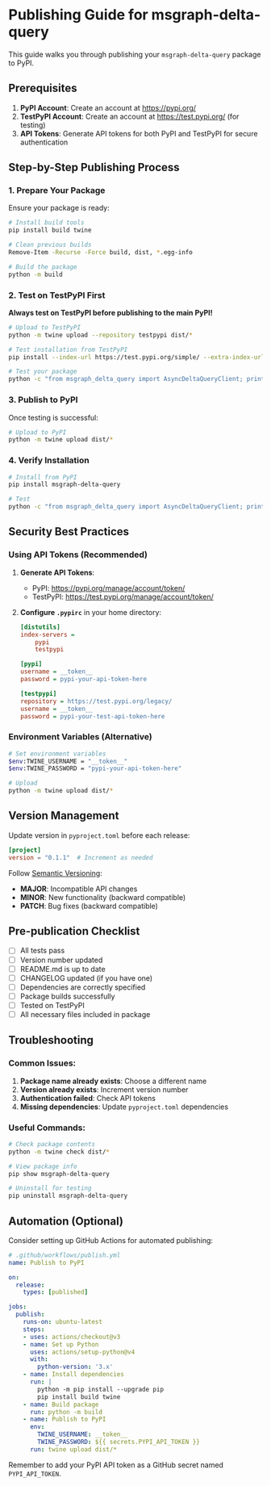 # Publishing Guide for msgraph-delta-query

This guide walks you through publishing your `msgraph-delta-query` package to PyPI.

## Prerequisites

1. **PyPI Account**: Create an account at https://pypi.org/
2. **TestPyPI Account**: Create an account at https://test.pypi.org/ (for testing)
3. **API Tokens**: Generate API tokens for both PyPI and TestPyPI for secure authentication

## Step-by-Step Publishing Process

### 1. Prepare Your Package

Ensure your package is ready:
```bash
# Install build tools
pip install build twine

# Clean previous builds
Remove-Item -Recurse -Force build, dist, *.egg-info

# Build the package
python -m build
```

### 2. Test on TestPyPI First

**Always test on TestPyPI before publishing to the main PyPI!**

```bash
# Upload to TestPyPI
python -m twine upload --repository testpypi dist/*

# Test installation from TestPyPI
pip install --index-url https://test.pypi.org/simple/ --extra-index-url https://pypi.org/simple/ msgraph-delta-query

# Test your package
python -c "from msgraph_delta_query import AsyncDeltaQueryClient; print('Success!')"
```

### 3. Publish to PyPI

Once testing is successful:

```bash
# Upload to PyPI
python -m twine upload dist/*
```

### 4. Verify Installation

```bash
# Install from PyPI
pip install msgraph-delta-query

# Test
python -c "from msgraph_delta_query import AsyncDeltaQueryClient; print('Package works!')"
```

## Security Best Practices

### Using API Tokens (Recommended)

1. **Generate API Tokens**:
   - PyPI: https://pypi.org/manage/account/token/
   - TestPyPI: https://test.pypi.org/manage/account/token/

2. **Configure `.pypirc`** in your home directory:
   ```ini
   [distutils]
   index-servers =
       pypi
       testpypi

   [pypi]
   username = __token__
   password = pypi-your-api-token-here

   [testpypi]
   repository = https://test.pypi.org/legacy/
   username = __token__
   password = pypi-your-test-api-token-here
   ```

### Environment Variables (Alternative)

```bash
# Set environment variables
$env:TWINE_USERNAME = "__token__"
$env:TWINE_PASSWORD = "pypi-your-api-token-here"

# Upload
python -m twine upload dist/*
```

## Version Management

Update version in `pyproject.toml` before each release:

```toml
[project]
version = "0.1.1"  # Increment as needed
```

Follow [Semantic Versioning](https://semver.org/):
- **MAJOR**: Incompatible API changes
- **MINOR**: New functionality (backward compatible)
- **PATCH**: Bug fixes (backward compatible)

## Pre-publication Checklist

- [ ] All tests pass
- [ ] Version number updated
- [ ] README.md is up to date
- [ ] CHANGELOG updated (if you have one)
- [ ] Dependencies are correctly specified
- [ ] Package builds successfully
- [ ] Tested on TestPyPI
- [ ] All necessary files included in package

## Troubleshooting

### Common Issues:

1. **Package name already exists**: Choose a different name
2. **Version already exists**: Increment version number
3. **Authentication failed**: Check API tokens
4. **Missing dependencies**: Update `pyproject.toml` dependencies

### Useful Commands:

```bash
# Check package contents
python -m twine check dist/*

# View package info
pip show msgraph-delta-query

# Uninstall for testing
pip uninstall msgraph-delta-query
```

## Automation (Optional)

Consider setting up GitHub Actions for automated publishing:

```yaml
# .github/workflows/publish.yml
name: Publish to PyPI

on:
  release:
    types: [published]

jobs:
  publish:
    runs-on: ubuntu-latest
    steps:
    - uses: actions/checkout@v3
    - name: Set up Python
      uses: actions/setup-python@v4
      with:
        python-version: '3.x'
    - name: Install dependencies
      run: |
        python -m pip install --upgrade pip
        pip install build twine
    - name: Build package
      run: python -m build
    - name: Publish to PyPI
      env:
        TWINE_USERNAME: __token__
        TWINE_PASSWORD: ${{ secrets.PYPI_API_TOKEN }}
      run: twine upload dist/*
```

Remember to add your PyPI API token as a GitHub secret named `PYPI_API_TOKEN`.
